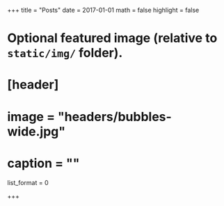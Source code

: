 +++
title = "Posts"
date = 2017-01-01
math = false
highlight = false

# Optional featured image (relative to `static/img/` folder).
# [header]
# image = "headers/bubbles-wide.jpg"
# caption = ""

list_format = 0

+++
